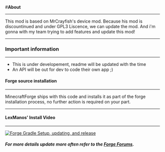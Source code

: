 #**About**
***

This mod is based on MrCrayfish's device mod. Because his mod is discountinued and under GPL3 Liscence, we can update the mod. And i'm gonna with my team trying to add features and update this mod!

***
### **Important information**
***

* This is under developement, readme will be updated with the time
* An API will be out for dev to code their own app ;)

#### **Forge source installation**
***
MinecraftForge ships with this code and installs it as part of the forge
installation process, no further action is required on your part.
***
#### **LexManos' Install Video**
***
[![Forge Gradle Setup, updating, and release](http://img.youtube.com/vi/8VEdtQLuLO0/0.jpg)](http://www.youtube.com/watch?v=8VEdtQLuLO0)

##### For more details update more often refer to the [Forge Forums](http://www.minecraftforge.net/forum/index.php/topic,14048.0.html).
